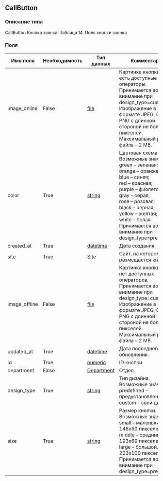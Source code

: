 
## CallButton

### Описание типа
CallButton
Кнопка звонка.
Таблица 14. Поля кнопки звонка



### Поля

| Имя поля | Необходимость | Тип данных | Комментарий |
|---|---|---|---|
|image_online|False|[file](/docs/types/file.md)|Картинка кнопки, когда есть доступные операторы.<br/>Принимается во внимание при design_type=custom.<br/>Изображение в формате JPEG, GIF или PNG с длинной стороной не более 500 пикселей.<br/>Максимальный размер файла – 2 MB.<br/>|
|color|True|[string](/docs/types/string.md)|Цветовая схема.<br/>Возможные значения:<br/>green – зеленая;<br/>orange – оранжевая;<br/>blue – синяя;<br/>red – красная;<br/>purple – фиолетовая;<br/>gray – серая;<br/>rose – розовая;<br/>black – черная;<br/>yellow – желтая;<br/>white – белая.<br/>Принимается во внимание при design_type=predefined.<br/>|
|created_at|True|[datetime](/docs/types/datetime.md)|Дата создания.<br/>|
|site|True|[Site](/docs/types/Site.md)|Сайт, на котором размещается кнопка.<br/>|
|image_offline|False|[file](/docs/types/file.md)|Картинка кнопки, когда нет доступных операторов.<br/>Принимается во внимание при design_type=custom.<br/>Изображение в формате JPEG, GIF или PNG с длинной стороной не более 500 пикселей.<br/>Максимальный размер файла – 2 MB.<br/>|
|updated_at|True|[datetime](/docs/types/datetime.md)|Дата последнего обновления.<br/>|
|id|True|[numeric](/docs/types/numeric.md)|ID кнопки.<br/>|
|department|False|[Department](/docs/types/Department.md)|Отдел.<br/>|
|design_type|True|[string](/docs/types/string.md)|Тип дизайна.<br/>Возможные значения:<br/>predefined – предустановленный;<br/>custom – свой дизайн.<br/>|
|size|True|[string](/docs/types/string.md)|Размер кнопки.<br/>Возможные значения:<br/>small – маленький, 146x50 пикселей;<br/>middle – средний,  193x69 пикселей;<br/>large – большой, 223x100 пикселей.<br/>Принимается во внимание при design_type=predefined.<br/>|
